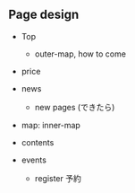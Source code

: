 ## Page design

- Top
  
  - outer-map, how to come

- price

- news
  
  - new pages (できたら)

- map: inner-map

- contents

- events
  
  - register 予約
